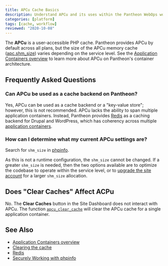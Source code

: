 ```yaml
---
title: APCu Cache Basics
description: Understand APCu and its uses within the Pantheon WebOps workflow.
categories: [platform]
tags: [cache, workflow]
reviewed: "2020-10-08"
---
```


The **APCu** is a user-accessible PHP cache. Pantheon provides APCu by default across all plans, but the size of the APCu memory cache ([apc.shm_size](https://www.php.net/manual/en/apcu.configuration.php#ini.apcu.shm-size")) varies depending on the service level. See the [Application Containers overview](/application-containers) to learn more about APCu on Pantheon's container architecture.

## Frequently Asked Questions

### Can APCu be used as a cache backend on Pantheon?

Yes, APCu can be used as a cache backend or a "key-value store"; however, this is not recommended. APCu lacks the ability to span multiple application containers. Instead, Pantheon provides [Redis](/redis) as a caching backend for Drupal and WordPress, which has coherency across multiple [application containers](/application-containers).

### How can I determine what my current APCu settings are?

Search for `shm_size` in [phpinfo](/phpinfo).

As this is not a runtime configuration, the `shm_size` cannot be changed. If a greater `shm_size` is needed, then the two options available are to optimize the codebase to operate within the service level, or to [upgrade the site account](https://www.pantheon.io/plans/pricing "Pantheon Pricing") for a larger `shm_size` allocation.

## Does "Clear Caches" Affect ACPu

No. The **Clear Caches** button in the Site Dashboard does not interact with APCu. The function [`apcu_clear_cache`](https://www.php.net/manual/en/function.apcu-clear-cache.php) will clear the APCu cache for a single application container.

## See Also

- [Application Containers overview](/application-containers)
- [Clearing the cache](/clear-caches)
- [Redis](/redis)
- [Securely Working with phpinfo](/phpinfo)
